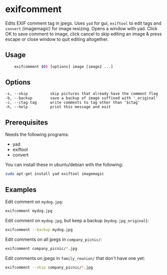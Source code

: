 # exifcomment

Edits EXIF comment tag in jpegs. Uses `yad` for gui, `exiftool` to edit tags and `convert` (imagemagic) for image resizing. Opens a window with yad. Click OK to save comment to image, click cancel to skip editing an image & press escape or close window to quit editing altogether.

## Usage
```sh
    exifcomment $0) [options] image [image2 ...]
```

## Options
```
-s, --skip          skip pictures that already have the comment flag
-b, --backup        save a backup of image suffixed with '_original'
-c, --ctag tag      write comments to tag other than '$ctag'
-h, --help          print this message and exit
```

## Prerequisites
Needs the following programs:

  * yad
  * exiftool
  * convert

You can install these in ubuntu/debian with the following:
```sh
sudo apt-get install yad exiftool imagemagic
```

## Examples
Edit comment on `mydog.jpg`:
```sh
exifcomment mydog.jpg
```

Edit comment on `mydog.jpg`, but keep a backup (`mydog.jpg_original`):
```sh
exifcomment --backup mydog.jpg
```

Edit comments on all jpegs in `company_picnic/`:
```sh
exifcomment company_picnic/*.jpg
```

Edit comments on jpegs in `family_reunion/` that don't have one yet:
```sh
exifcomment --skip company_picnic/*.jpg
```
